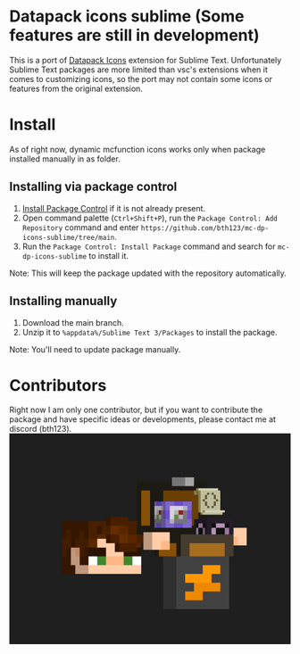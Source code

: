 # Datapack icons sublime (Some features are still in development)

This is a port of [Datapack Icons](https://marketplace.visualstudio.com/items?itemName=SuperAnt.mc-dp-icons) extension for Sublime Text.
Unfortunately Sublime Text packages are more limited than vsc's extensions when it comes to customizing icons, so the port may not contain some icons or features from the original extension.

# Install

As of right now, dynamic mcfunction icons works only when package installed manually in as folder.

## Installing via package control

1. [Install Package Control](https://packagecontrol.io/installation) if it is not already present.
2. Open command palette (`Ctrl+Shift+P`), run the `Package Control: Add Repository` command and enter `https://github.com/bth123/mc-dp-icons-sublime/tree/main`.
3. Run the `Package Control: Install Package` command and search for `mc-dp-icons-sublime` to install it.

Note: This will keep the package updated with the repository automatically.

## Installing manually

1. Download the main branch.
2. Unzip it to `%appdata%/Sublime Text 3/Packages` to install the package.

Note: You'll need to update package manually.

# Contributors

Right now I am only one contributor, but if you want to contribute the package and have specific ideas or developments, please contact me at discord (bth123).
![Contributors](./illustrations/contributors.png)
